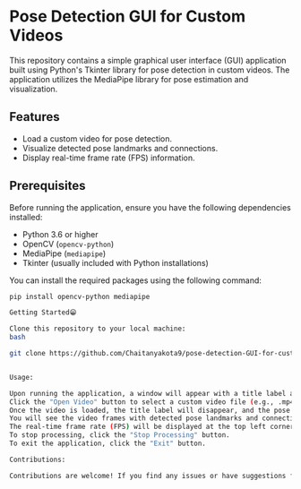 # Pose Detection GUI for Custom Videos

This repository contains a simple graphical user interface (GUI) application built using Python's Tkinter library for pose detection in custom videos. The application utilizes the MediaPipe library for pose estimation and visualization.

## Features

- Load a custom video for pose detection.
- Visualize detected pose landmarks and connections.
- Display real-time frame rate (FPS) information.

## Prerequisites

Before running the application, ensure you have the following dependencies installed:

- Python 3.6 or higher
- OpenCV (`opencv-python`)
- MediaPipe (`mediapipe`)
- Tkinter (usually included with Python installations)

You can install the required packages using the following command:

```bash
pip install opencv-python mediapipe

Getting Started😁

Clone this repository to your local machine:
bash

git clone https://github.com/Chaitanyakota9/pose-detection-GUI-for-custom-videos.git


Usage:

Upon running the application, a window will appear with a title label and buttons.
Click the "Open Video" button to select a custom video file (e.g., .mp4).
Once the video is loaded, the title label will disappear, and the pose detection processing will start.
You will see the video frames with detected pose landmarks and connections.
The real-time frame rate (FPS) will be displayed at the top left corner of the video display.
To stop processing, click the "Stop Processing" button.
To exit the application, click the "Exit" button.

Contributions:

Contributions are welcome! If you find any issues or have suggestions for improvements, feel free to create an issue or submit a pull request.
